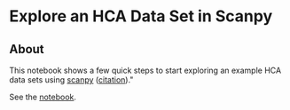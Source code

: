 # Explore an HCA Data Set in Scanpy

## About

This notebook shows a few quick steps to start exploring an example HCA data sets using
[scanpy](https://github.com/theislab/scanpy)
([citation](https://genomebiology.biomedcentral.com/articles/10.1186/s13059-017-1382-0))."

See the [notebook](explore-hca-dataset-scanpy.ipynb).
